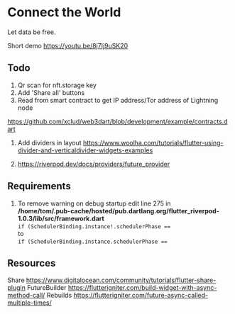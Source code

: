 # Connect the World
Let data be free.

Short demo
https://youtu.be/8j7Ij9uSK20

## Todo
1. Qr scan for nft.storage key
1. Add 'Share all' buttons
1. Read from smart contract to get IP address/Tor address of Lightning node 


https://github.com/xclud/web3dart/blob/development/example/contracts.dart



1. Add dividers in layout https://www.woolha.com/tutorials/flutter-using-divider-and-verticaldivider-widgets-examples

1. https://riverpod.dev/docs/providers/future_provider

## Requirements
1. To remove warning on debug startup edit line 275 in\
 __/home/tom/.pub-cache/hosted/pub.dartlang.org/flutter_riverpod-1.0.3/lib/src/framework.dart__\
`if (SchedulerBinding.instance!.schedulerPhase ==`\
to\
`if (SchedulerBinding.instance.schedulerPhase ==`

## Resources
Share
https://www.digitalocean.com/community/tutorials/flutter-share-plugin
FutureBuilder
https://flutterigniter.com/build-widget-with-async-method-call/
Rebuilds
https://flutterigniter.com/future-async-called-multiple-times/